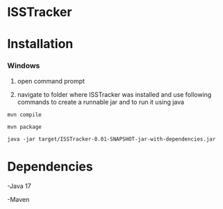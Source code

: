 # ISSTracker

# Installation
### Windows
  1. open command prompt

  2. navigate to folder where ISSTracker was installed and use following commands to create a runnable jar and to run it using java

  ```
  mvn compile
  
  mvn package
  
  java -jar target/ISSTracker-0.01-SNAPSHOT-jar-with-dependencies.jar
  ```


# Dependencies
-Java 17

-Maven
